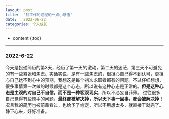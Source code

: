 ```yaml
---
layout: post
title:  "找工作的过程的一点小感悟"
date:   2022-06-22
categories: 个人成长
---
```

* content
{:toc}

---
### 2022-6-22
今天是投递简历的第3天，经历了第一天的激动，第二天的迷茫，第三天不可避免的有一些紧张和焦虑。实话实说，是有一些焦虑的，很担心自己得不到认可，更担心自己达不到心中的预期，我想这是每个初次求职者都有的问题。不过仔细想想，很多事情第一次做的时候都是这个心态，所以说有这种心态是正常的。**但是这种心态是主观的对自己不自信，而不是一种客观现实**，所以不必妄自菲薄。
过往很多自己觉得有些棘手的问题，**最终都被解决掉，所以天下事一回事，都会被解决掉**！况且我的简历也被前辈看过，也给予了肯定，所以不用想太多，就直接干就完了。静下心来，好好准备。